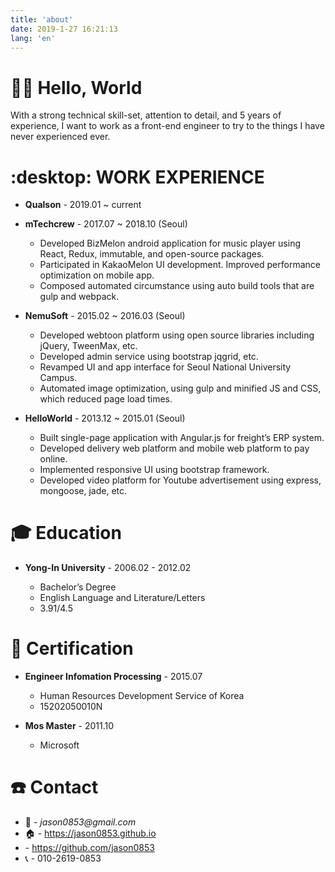 ```yaml
---
title: 'about'
date: 2019-1-27 16:21:13
lang: 'en'
---
```


# :man_technologist: Hello, World

With a strong technical skill-set, attention to detail, and 5 years of experience, I want to work as a front-end engineer to try to the things I have never experienced ever.

<i class="devicon-javascript-plain colored" style="font-size: 3rem;"></i>
<i class="devicon-typescript-plain colored" style="font-size: 3rem;"></i>
<i class="devicon-webpack-plain-wordmark colored" style="font-size: 3rem;"></i>
<i class="devicon-react-original colored" style="font-size: 3rem;"></i>
<i class="devicon-nginx-original colored" style="font-size: 3rem;"></i>
<i class="devicon-nodejs-plain colored" style="font-size: 3rem;"></i>
<i class="devicon-mongodb-plain-wordmark colored" style="font-size: 3rem;"></i>
<i class="devicon-docker-plain-wordmark colored" style="font-size: 3rem;"></i>
<i class="devicon-git-plain colored" style="font-size: 3rem;"></i>
<i class="devicon-amazonwebservices-plain-wordmark colored" style="font-size: 3rem;"></i>
<i class="devicon-visualstudio-plain colored" style="font-size: 3rem;"></i>

# :desktop: WORK EXPERIENCE

- **Qualson** - 2019.01 ~ current

- **mTechcrew** - 2017.07 ~ 2018.10 (Seoul)

  - Developed BizMelon android application for music player using React, Redux, immutable, and open-source packages.
  - Participated in KakaoMelon UI development. Improved performance optimization on mobile app.
  - Composed automated circumstance using auto build tools that are gulp and webpack.

- **NemuSoft** - 2015.02 ~ 2016.03 (Seoul)

  - Developed webtoon platform using open source libraries including jQuery, TweenMax, etc.
  - Developed admin service using bootstrap jqgrid, etc.
  - Revamped UI and app interface for Seoul National University Campus.
  - Automated image optimization, using gulp and minified JS and CSS, which reduced page load times.

- **HelloWorld** - 2013.12 ~ 2015.01 (Seoul)
  - Built single-page application with Angular.js for freight’s ERP system.
  - Developed delivery web platform and mobile web platform to pay online.
  - Implemented responsive UI using bootstrap framework.
  - Developed video platform for Youtube advertisement using express, mongoose, jade, etc.

# :mortar_board: Education

- **Yong-In University** - 2006.02 - 2012.02

  - Bachelor’s Degree
  - English Language and Literature/Letters
  - 3.91/4.5

# :page_facing_up: Certification

- **Engineer Infomation Processing** - 2015.07

  - Human Resources Development Service of Korea
  - 15202050010N

- **Mos Master** - 2011.10

  - Microsoft

# :telephone: Contact

- :e-mail: - _jason0853@gmail.com_
- :house: - https://jason0853.github.io
- <i class="devicon-github-plain-wordmark colored" style="font-size: 1.2rem;"></i> - https://github.com/jason0853
- :telephone_receiver: - 010-2619-0853
